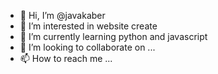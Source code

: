- 👋 Hi, I’m @javakaber
- 👀 I’m interested in website create
- 🌱 I’m currently learning python and javascript
- 💞️ I’m looking to collaborate on ...
- 📫 How to reach me ...

<!---
javakaber/javakaber is a ✨ special ✨ repository because its `README.md` (this file) appears on your GitHub profile.
You can click the Preview link to take a look at your changes.
--->
